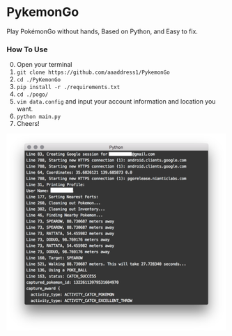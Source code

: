 # PykemonGo
Play PokémonGo without hands, Based on Python, and Easy to fix.

### How To Use

0. Open your terminal
1. `git clone https://github.com/aaaddress1/PykemonGo`
2. `cd ./PyKemonGo`
3. `pip install -r ./requirements.txt`
4. `cd ./pogo/`
4. `vim data.config` and input your account information and location you want.
5. `python main.py`
6. Cheers!

![](Demo.png "Simple Demo")
